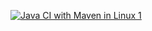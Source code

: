 [![Java CI with Maven in Linux 1](https://github.com/BakhaMadiev/ci_examples/actions/workflows/maven.yml/badge.svg?branch=master)](https://github.com/BakhaMadiev/ci_examples/actions/workflows/maven.yml)
